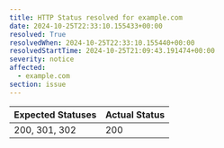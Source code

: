 ```yaml
---
title: HTTP Status resolved for example.com
date: 2024-10-25T22:33:10.155433+00:00
resolved: True
resolvedWhen: 2024-10-25T22:33:10.155440+00:00
resolvedStartTime: 2024-10-25T21:09:43.191474+00:00
severity: notice
affected:
  - example.com
section: issue
---
```


| Expected Statuses | Actual Status  |
|-------------------|----------------|
| 200, 301, 302 | 200 |
